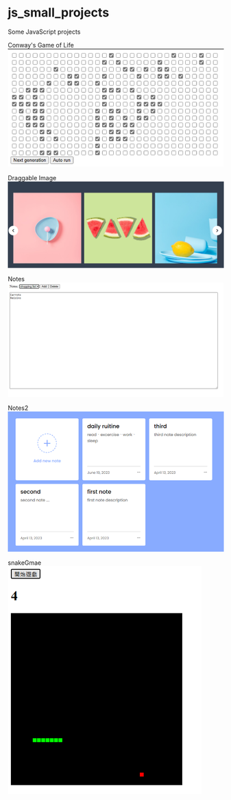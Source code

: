 # js_small_projects
Some JavaScript projects

Conway's Game of Life  
![image](demo_images/conwaysGameOfLife.png) 

Draggable Image  
![image](demo_images/draggableImage.png)  

Notes  
![image](demo_images/note.png)  

Notes2  
![image](demo_images/note2.png)  

snakeGmae  
![image](demo_images/snakeGame.png)  
